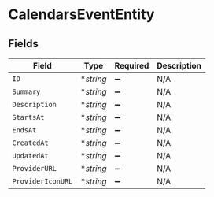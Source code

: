 # CalendarsEventEntity


## Fields

| Field              | Type               | Required           | Description        |
| ------------------ | ------------------ | ------------------ | ------------------ |
| `ID`               | **string*          | :heavy_minus_sign: | N/A                |
| `Summary`          | **string*          | :heavy_minus_sign: | N/A                |
| `Description`      | **string*          | :heavy_minus_sign: | N/A                |
| `StartsAt`         | **string*          | :heavy_minus_sign: | N/A                |
| `EndsAt`           | **string*          | :heavy_minus_sign: | N/A                |
| `CreatedAt`        | **string*          | :heavy_minus_sign: | N/A                |
| `UpdatedAt`        | **string*          | :heavy_minus_sign: | N/A                |
| `ProviderURL`      | **string*          | :heavy_minus_sign: | N/A                |
| `ProviderIconURL`  | **string*          | :heavy_minus_sign: | N/A                |